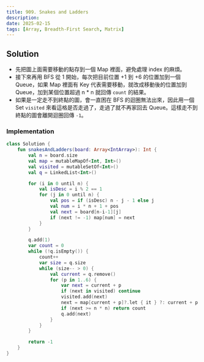 ```yaml
---
title: 909. Snakes and Ladders
description:
date: 2025-02-15
tags: [Array, Breadth-First Search, Matrix]
---
```


## Solution

- 先把圖上面需要移動的點存到一個 Map 裡面，避免處理 index 的麻煩。
- 接下來再用 BFS 從 1 開始，每次把目前位置 +1 到 +6 的位置加到一個 Queue，如果 Map 裡面有 Key 代表需要移動，就改成移動後的位置加到 Queue，加到某個位置超過 n * n 就回傳 `count` 的結果。
- 如果是一定走不到終點的圖，會一直困在 BFS 的迴圈無法出來，因此用一個 Set `visited` 來看這格是否走過了，走過了就不再家回去 Queue。這樣走不到終點的圖會離開迴圈回傳 `-1`。

### Implementation

```kotlin
class Solution {
    fun snakesAndLadders(board: Array<IntArray>): Int {
        val n = board.size
        val map = mutableMapOf<Int, Int>()
        val visited = mutableSetOf<Int>()
        val q = LinkedList<Int>()

        for (i in 0 until n) {
            val isDesc = i % 2 == 1
            for (j in 0 until n) {
                val pos = if (isDesc) n - j - 1 else j
                val num = i * n + 1 + pos  
                val next = board[n-i-1][j]
                if (next != -1) map[num] = next
            }
        }

        q.add(1)
        var count = 0
        while (!q.isEmpty()) {
            count++
            var size = q.size
            while (size-- > 0) {
                val current = q.remove()
                for (p in 1..6) {
                    var next = current + p
                    if (next in visited) continue
                    visited.add(next)
                    next = map[current + p]?.let { it } ?: current + p
                    if (next >= n * n) return count
                    q.add(next)
                }
            }
        }

        return -1
    }
}
```
